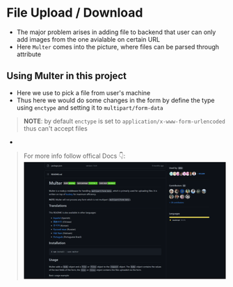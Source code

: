 # File Upload / Download
- The major problem arises in adding file to backend that user can only add images from the one avialable on certain URL
- Here `Multer` comes into the picture, where files can be parsed through attribute


## Using Multer in this project
- Here we use to pick a file from user's machine
- Thus here we would do some changes in the form by define the type using `enctype` and setting it to `multipart/form-data`
> **NOTE**: by default `enctype` is set to `application/x-www-form-urlencoded` thus can't accept files
-

>For more info follow offical Docs 👇: [![Multer](../screen_shots/multer.png)](https://github.com/expressjs/multer)
